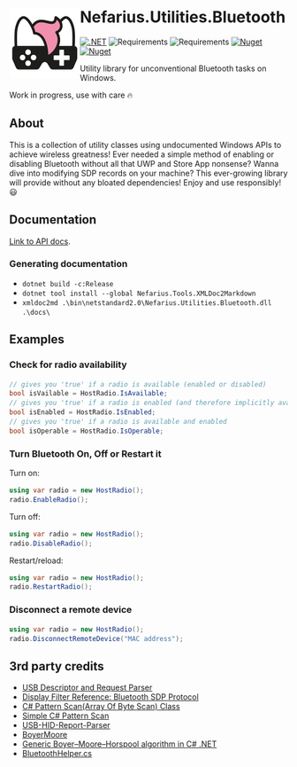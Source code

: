 # <img src="assets/NSS-128x128.png" align="left" />Nefarius.Utilities.Bluetooth

[![.NET](https://github.com/nefarius/Nefarius.Utilities.Bluetooth/actions/workflows/build.yml/badge.svg)](https://github.com/nefarius/Nefarius.Utilities.Bluetooth/actions/workflows/build.yml)
![Requirements](https://img.shields.io/badge/Requires-.NET%206-blue.svg)
![Requirements](https://img.shields.io/badge/Requires-.NET%20Standard%202.0-blue.svg)
[![Nuget](https://img.shields.io/nuget/v/Nefarius.Utilities.Bluetooth)](https://www.nuget.org/packages/Nefarius.Utilities.Bluetooth/)
[![Nuget](https://img.shields.io/nuget/dt/Nefarius.Utilities.Bluetooth)](https://www.nuget.org/packages/Nefarius.Utilities.Bluetooth/)

Utility library for unconventional Bluetooth tasks on Windows.

Work in progress, use with care 🔥

## About

This is a collection of utility classes using undocumented Windows APIs to achieve wireless greatness! Ever needed a
simple method of enabling or disabling Bluetooth without all that UWP and Store App nonsense? Wanna dive into modifying
SDP records on your machine? This ever-growing library will provide without any bloated dependencies! Enjoy and use
responsibly! 😃

## Documentation

[Link to API docs](docs/index.md).

### Generating documentation

- `dotnet build -c:Release`
- `dotnet tool install --global Nefarius.Tools.XMLDoc2Markdown`
- `xmldoc2md .\bin\netstandard2.0\Nefarius.Utilities.Bluetooth.dll .\docs\`

## Examples

### Check for radio availability

```cs
// gives you 'true' if a radio is available (enabled or disabled) 
bool isVailable = HostRadio.IsAvailable;
// gives you 'true' if a radio is enabled (and therefore implicitly available)
bool isEnabled = HostRadio.IsEnabled;
// gives you 'true' if a radio is available and enabled
bool isOperable = HostRadio.IsOperable;
```

### Turn Bluetooth On, Off or Restart it

Turn on:

```cs
using var radio = new HostRadio();
radio.EnableRadio();
```

Turn off:

```cs
using var radio = new HostRadio();
radio.DisableRadio();
```

Restart/reload:

```cs
using var radio = new HostRadio();
radio.RestartRadio();
```

### Disconnect a remote device

```cs
using var radio = new HostRadio();
radio.DisconnectRemoteDevice("MAC address");
```

## 3rd party credits

- [USB Descriptor and Request Parser](http://eleccelerator.com/usbdescreqparser/)
- [Display Filter Reference: Bluetooth SDP Protocol](https://www.wireshark.org/docs/dfref/b/btsdp.html)
- [C# Pattern Scan(Array Of Byte Scan) Class](https://zpackdev.blogspot.com/2016/10/c-pattern-scanarray-of-byte-scan-class.html)
- [Simple C# Pattern Scan](https://guidedhacking.com/threads/simple-c-pattern-scan.13981/)
- [USB-HID-Report-Parser](https://github.com/uint32tMnstr/USB-HID-Report-Parser)
- [BoyerMoore](https://github.com/TheAlgorithms/C-Sharp/blob/master/Algorithms/Strings/BoyerMoore.cs)
- [Generic Boyer–Moore–Horspool algorithm in C# .NET](https://swimburger.net/blog/dotnet/generic-boyer-moore-horspool-algorithm-in-csharp-dotnet)
- [BluetoothHelper.cs](https://github.com/ViGEm/DsHidMini/blob/37f46a65a9fa12637aff9ca658c7eb8543f28883/DSHMC/Util/BluetoothHelper.cs)
